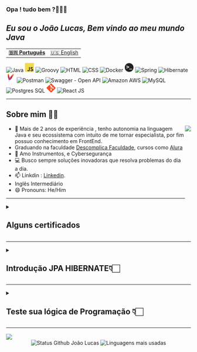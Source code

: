### Opa ! tudo bem ?👋👨‍💻
<h2> <i>Eu sou o João Lucas, Bem vindo ao meu mundo Java</i></h2>

<table align="center">
  <tr>
    <td>
      <b>
        <a href="README.md">🇧🇷 Português</a>
      </b>
    </td>
    <td>
      <a href="readme-en.md">🇺🇸 English</a>
    </td>
  </tr>
</table>

<p align="left">
<img height="25" src="https://www.vectorlogo.zone/logos/java/java-icon.svg" title="Java" alt="Java" /></code>
<img width="25" height="25" src="https://raw.githubusercontent.com/devicons/devicon/master/icons/javascript/javascript-original.svg" title="JavaScript" alt="JavaScript" />
<img width="30" height="30" src="https://github.com/leandrocgsi/leandrocgsi/blob/main/svg_logos/groovy_logo.png" title="Groovy" alt="Groovy" /></code>
<img width="25" height="25" src="https://github.com/leandrocgsi/leandrocgsi/blob/main/svg_logos/html_logo.png" title="HTML" alt="HTML" />
<img width="25" height="25" src="https://github.com/leandrocgsi/leandrocgsi/blob/main/svg_logos/css_logo.png" title="CSS" alt="CSS" />
<img height="25" src="https://raw.githubusercontent.com/leandrocgsi/leandrocgsi/2331dded51784b78b8b66fd83037b2f2e28943e3/svg_logos/docker_logo.svg" title="Docker" alt="Docker" />
<img height="25" src="https://raw.githubusercontent.com/github/explore/80688e429a7d4ef2fca1e82350fe8e3517d3494d/topics/terminal/terminal.png" title="Terminal" alt="Terminal">
<img width="25" height="25" src="https://www.vectorlogo.zone/logos/springio/springio-icon.svg" title="Spring" alt="Spring" /></code>
<img width="25" height="25" src="https://www.vectorlogo.zone/logos/hibernate/hibernate-icon.svg" title="Hibernate" alt="Hibernate" /></code>
<img width="25" height="25" src="https://raw.githubusercontent.com/vscode-icons/vscode-icons/master/icons/file_type_maven.svg" title="Apache Maven" alt="Apache Maven" /></code>
<img width="25" height="25" src="https://www.vectorlogo.zone/logos/getpostman/getpostman-icon.svg" title="Postman" alt="Postman" /></code>
<img width="25" height="25" src="https://www.vectorlogo.zone/logos/openapis/openapis-icon.svg" title="Swagger - Open API" alt="Swagger - Open API" /></code>
<img width="25" height="25" src="https://github.com/leandrocgsi/leandrocgsi/blob/main/svg_logos/amazon_aws-icon.png" title="Amazon AWS" alt="Amazon AWS" /></code>
<img width="25" height="25" src="https://www.vectorlogo.zone/logos/mysql/mysql-icon.svg" title="MySQL" alt="MySQL"/></code>
<img width="25" height="25" src="https://www.vectorlogo.zone/logos/postgresql/postgresql-icon.svg" title="Postgres SQL" alt="Postgres SQL"/></code>
<img height="25" src="https://raw.githubusercontent.com/devicons/devicon/master/icons/git/git-original.svg" title="GIT" alt="GIT">
<img width="25" height="25" src="https://raw.githubusercontent.com/leandrocgsi/leandrocgsi/main/svg_logos/react-original-wordmark.svg" title="React JS" alt="React JS" />


<hr>
<h2> Sobre mim 🤟🏻</h2>

 <img src="https://user-images.githubusercontent.com/92184255/216349704-32038d23-c21a-4690-a283-4a508ede4365.png"  height="290px" align="right" />

- 🔭 Mais de 2 anos de experiência , tenho autonomia na linguagem Java e seu ecossistema com intuito de me tornar especialista, por fim possuo conhecimento em FrontEnd.
- Graduando na faculdade <a href="https://descomplica.com.br/" target="_blank">Descomplica Faculdade</a>, cursos como <a href="https://alura.com.br" target="_blank">Alura</a>
- 🤩️ Amo Instrumentos, e Cybersegurança
- 💻 Busco sempre soluções inovadoras que resolva problemas do dia a dia.
- 📫 Linkdin : [Linkedin](https://www.linkedin.com/in/jo%C3%A3o-lucas-queiroz/).
-  Inglês Intermediário
- 😄 Pronouns: He/Him


<hr>

<details>
<summary><h2>Alguns certificados</h2></summary>

| Titulo | Função| Situação | Baixe |
| :---: | :---: | :---: | :---: |
|Curso de JavaScript	 | JavaScript Avançado |Concluído | [Download](https://www.origamid.com/certificate/4796f568) |  
|Metodologia Ágil Scrum | Empresa | Concluído | [Download](https://udemy-certificate.s3.amazonaws.com/pdf/UC-bcc6b9d2-5657-4242-b040-ab8b5b4f12c5.pdf) |
| POO JAVA| Back-End | Completo | [Download](https://github.com/JoaoLlucaxs/JoaoLlucaxs/files/10688351/certificado.1.pdf) |
| Java Swing Design | Back-end | Concluído | [Download](https://udemy-certificate.s3.amazonaws.com/image/UC-747926b1-562b-4fbf-bb8e-f2bdee9bf73c.jpg)
</details>
<hr>
<details>
<summary><h2>Introdução JPA HIBERNATE👇🏻</h2></summary>

| Titulo | Função| Situação | Link |
| :---: | :---: | :---: | :---: |
|Entendendo o JPA	 | Programação | Leia | [Link](https://blog.algaworks.com/tutorial-jpa/) |  
</details>
<hr>
<details>
<summary><h2>Teste sua lógica de Programação 👇🏻</h2></summary>

| Titulo | Função| Situação | Link |
| :---: | :---: | :---: | :---: |
|Lógica e Algoritmos	 | Programação | Pratique | [Download](https://fit.faccat.br/~fpereira/apostilas/exerc_resp_alg_mar2007.pdf) |  
</details>
<hr>
<img src=https://user-images.githubusercontent.com/92184255/216360385-e8171a7f-91c0-4a81-a18e-32d6f895e997.jpeg width="500" align='center'>
<div align="center">
<img width="450em" alt="Status Github João Lucas" src="https://github-readme-stats-git-masterrstaa-rickstaa.vercel.app/api?username=JoaoLlucaxs&show_icons=true&theme=midnight-purple"/>
<img width="450em" alt="Linguagens mais usadas" src="https://github-readme-stats-git-masterrstaa-rickstaa.vercel.app/api/top-langs/?username=JoaoLlucaxs&layout=compact&theme=midnight-purple"/>

</div>

